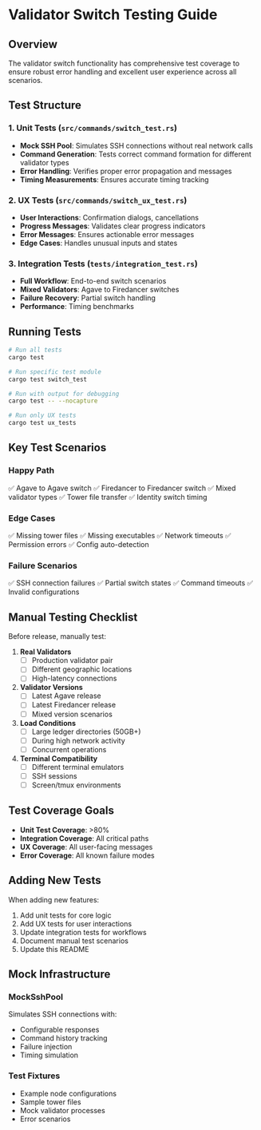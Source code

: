 # Validator Switch Testing Guide

## Overview

The validator switch functionality has comprehensive test coverage to ensure robust error handling and excellent user experience across all scenarios.

## Test Structure

### 1. Unit Tests (`src/commands/switch_test.rs`)
- **Mock SSH Pool**: Simulates SSH connections without real network calls
- **Command Generation**: Tests correct command formation for different validator types
- **Error Handling**: Verifies proper error propagation and messages
- **Timing Measurements**: Ensures accurate timing tracking

### 2. UX Tests (`src/commands/switch_ux_test.rs`)
- **User Interactions**: Confirmation dialogs, cancellations
- **Progress Messages**: Validates clear progress indicators
- **Error Messages**: Ensures actionable error messages
- **Edge Cases**: Handles unusual inputs and states

### 3. Integration Tests (`tests/integration_test.rs`)
- **Full Workflow**: End-to-end switch scenarios
- **Mixed Validators**: Agave to Firedancer switches
- **Failure Recovery**: Partial switch handling
- **Performance**: Timing benchmarks

## Running Tests

```bash
# Run all tests
cargo test

# Run specific test module
cargo test switch_test

# Run with output for debugging
cargo test -- --nocapture

# Run only UX tests
cargo test ux_tests
```

## Key Test Scenarios

### Happy Path
✅ Agave to Agave switch
✅ Firedancer to Firedancer switch
✅ Mixed validator types
✅ Tower file transfer
✅ Identity switch timing

### Edge Cases
✅ Missing tower files
✅ Missing executables
✅ Network timeouts
✅ Permission errors
✅ Config auto-detection

### Failure Scenarios
✅ SSH connection failures
✅ Partial switch states
✅ Command timeouts
✅ Invalid configurations

## Manual Testing Checklist

Before release, manually test:

1. **Real Validators**
   - [ ] Production validator pair
   - [ ] Different geographic locations
   - [ ] High-latency connections

2. **Validator Versions**
   - [ ] Latest Agave release
   - [ ] Latest Firedancer release
   - [ ] Mixed version scenarios

3. **Load Conditions**
   - [ ] Large ledger directories (50GB+)
   - [ ] During high network activity
   - [ ] Concurrent operations

4. **Terminal Compatibility**
   - [ ] Different terminal emulators
   - [ ] SSH sessions
   - [ ] Screen/tmux environments

## Test Coverage Goals

- **Unit Test Coverage**: >80%
- **Integration Coverage**: All critical paths
- **UX Coverage**: All user-facing messages
- **Error Coverage**: All known failure modes

## Adding New Tests

When adding new features:

1. Add unit tests for core logic
2. Add UX tests for user interactions
3. Update integration tests for workflows
4. Document manual test scenarios
5. Update this README

## Mock Infrastructure

### MockSshPool
Simulates SSH connections with:
- Configurable responses
- Command history tracking
- Failure injection
- Timing simulation

### Test Fixtures
- Example node configurations
- Sample tower files
- Mock validator processes
- Error scenarios